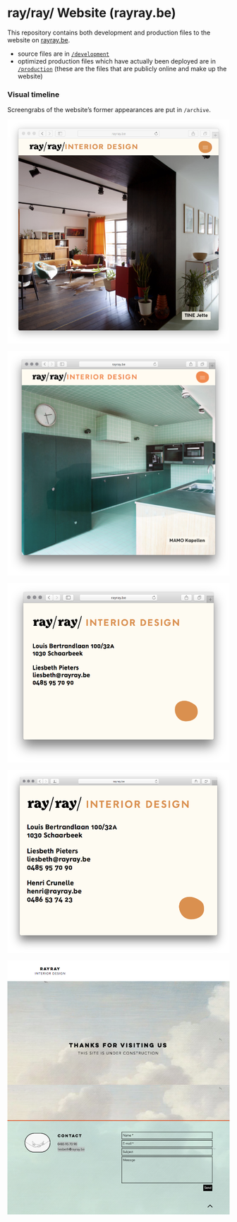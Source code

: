 # ray/ray/ Website (rayray.be)

This repository contains both development and production files to the website on [rayray.be](http://www.rayray.be).

- source files are in [`/development`](development/)
- optimized production files which have actually been deployed are in [`/production`](production/) (these are the files that are publicly online and make up the website)

### Visual timeline

Screengrabs of the website’s former appearances are put in `/archive`.

![Website’s homepage on September 18, 2020 (View on [archive.today](https://archive.vn/p29RD))](archive/2020-09-18-212231.png)

![Website’s homepage on September 13, 2020 (View on <!-- [Web Archive](http://web.archive.org/web/20200913192111/http://rayray.be/) or on -->[archive.today](https://archive.vn/1xZk9))](archive/2020-09-13-211847.png)

![Website’s homepage on September 10, 2020 (View on [Web Archive](http://web.archive.org/web/20200910130841/http://rayray.be/) or on [archive.today](https://archive.fo/BvpjO))](archive/2020-09-10-150657.png)

![Website’s homepage on June 27, 2020](archive/2020-09-10-144639.png)

![Website’s homepage on June 23, 2020](archive/2020-06-23-155919.png)





